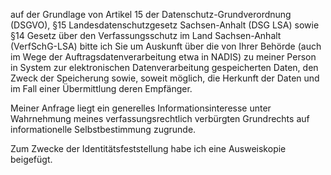 auf der Grundlage von Artikel 15 der Datenschutz-Grundverordnung (DSGVO),
§15 Landesdatenschutzgesetz Sachsen-Anhalt (DSG LSA) sowie
§14 Gesetz über den Verfassungsschutz im Land Sachsen-Anhalt (VerfSchG-LSA)
bitte ich Sie um Auskunft über die von Ihrer Behörde (auch im Wege der Auftragsdatenverarbeitung
etwa in NADIS) zu meiner Person in System zur elektronischen Datenverarbeitung
gespeicherten Daten, den Zweck der Speicherung sowie, soweit möglich, die Herkunft
der Daten und im Fall einer Übermittlung deren Empfänger.

Meiner Anfrage liegt ein generelles Informationsinteresse unter Wahrnehmung
meines verfassungsrechtlich verbürgten Grundrechts auf informationelle
Selbstbestimmung zugrunde.

Zum Zwecke der Identitätsfeststellung habe ich eine Ausweiskopie beigefügt.
